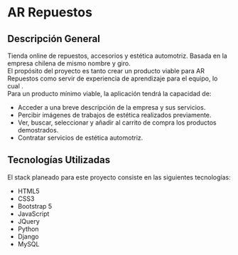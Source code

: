 # AR Repuestos

## Descripción General
Tienda online de repuestos, accesorios y estética automotriz. Basada en la empresa chilena de mismo nombre y giro.
<br>
El propósito del proyecto es tanto crear un producto viable para AR Repuestos como servir de experiencia de aprendizaje para el equipo, lo cual .
<br>
Para un producto mínimo viable, la aplicación tendrá la capacidad de:
* Acceder a una breve descripción de la empresa y sus servicios.
* Percibir imágenes de trabajos de estética realizados previamente. 
* Ver, buscar, seleccionar y añadir al carrito de compra los productos demostrados.
* Contratar servicios de estética automotriz.

## Tecnologías Utilizadas
El stack planeado para este proyecto consiste en las siguientes tecnologías:
* HTML5
* CSS3
* Bootstrap 5
* JavaScript
* JQuery
* Python
* Django
* MySQL
